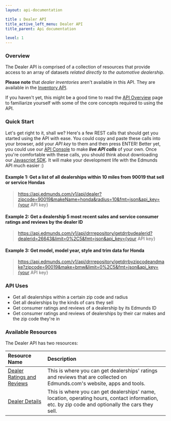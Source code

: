 ```yaml
---
layout: api-documentation

title : Dealer API
title_active_left_menu: Dealer API
title_parent: Api documentation

level: 1
---
```


### Overview

The Dealer API is comprised of a collection of resources that provide access to an array of datasets _related directly to the automotive dealership_.

**Please note** that *dealer inventories* aren't available in this API. They are available in the [Inventory API](/api-documentation/inventory/).

If you haven't yet, this might be a good time to read the [API Overview](/api-documentation/overview/) page to familiarize yourself with some of the core concepts required to using the API.

### Quick Start

Let's get right to it, shall we? Here's a few REST calls that should get you started using the API with ease. You could copy and paste these calls into your browser, add your *API key* to them and then press ENTER! Better yet, you could use our [API Console](http://edmunds.mashery.com/io-docs) to make ***live API calls*** of your own. Once you're comfortable with these calls, you should think about downloading our [Javascript SDK](https://github.com/EdmundsAPI/sdk-javascript). It will make your development life with the Edmunds API much easier :)

#### Example 1: Get a list of all dealerships within 10 miles from 90019 that sell or service Hondas

> https://api.edmunds.com/v1/api/dealer?zipcode=90019&makeName=honda&radius=10&fmt=json&api_key={your API key}

#### Example 2: Get a dealership 5 most recent sales and service consumer ratings and reviews by the dealer ID

> https://api.edmunds.com/v1/api/drrrepository/getdrrbydealerid?dealerid=26643&limit=0%2C5&fmt=json&api_key={your API key}

#### Example 3: Get model, model year, style and trim data for Honda

> https://api.edmunds.com/v1/api/drrrepository/getdrrbyzipcodeandmake?zipcode=90019&make=bmw&limit=0%2C5&fmt=json&api_key={your API key}

### API Uses

* Get all dealerships within a certain zip code and radius
* Get all dealerships by the kinds of cars they sell
* Get consumer ratings and reviews of a dealership by its Edmunds ID
* Get consumer ratings and reviews of dealerships by their car makes and the zip code they're in

### Available Resources

The Dealer API has two resources:

| Resource Name  	| Description                           |
|:------------------|:--------------------------------------|
| [Dealer Ratings and Reviews](/api-documentation/dealer/ratings_and_reviews/v1/) | This is where you can get dealerships' ratings and reviews that are collected on Edmunds.com's website, apps and tools. |
| [Dealer Details](/api-documentation/dealer/details_and_location/v1/) | This is where you can get dealerships' name, location, operating hours, contact information, etc. by zip code and optionally the cars they sell. |
